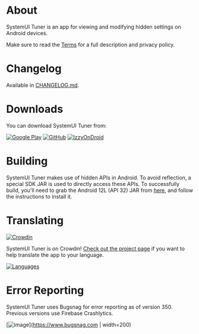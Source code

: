 # About
SystemUI Tuner is an app for viewing and modifying hidden settings on Android devices.

Make sure to read the [Terms](app/src/main/assets/terms.md) for a full description and privacy policy.

# Changelog
Available in [CHANGELOG.md](CHANGELOG.md).

# Downloads
You can download SystemUI Tuner from:

[![Google Play](https://img.shields.io/endpoint?color=green&logo=google-play&style=for-the-badge&url=https%3A%2F%2Fplay.cuzi.workers.dev%2Fplay%3Fi%3Dcom.zacharee1.systemuituner%26l%3DGoogle%2520Play%26m%3D%24version)](https://play.google.com/store/apps/details?id=com.zacharee1.systemuituner)
[![GitHub](https://img.shields.io/github/v/release/zacharee/Tweaker?include_prereleases&label=GitHub&logo=GitHub&style=for-the-badge)](https://github.com/zacharee/Tweaker/releases)
[![IzzyOnDroid](https://img.shields.io/endpoint?url=https://apt.izzysoft.de/fdroid/api/v1/shield/com.zacharee1.systemuituner&logo=F-Droid&style=for-the-badge)](https://apt.izzysoft.de/fdroid/index/apk/com.zacharee1.systemuituner)

# Building
SystemUI Tuner makes use of hidden APIs in Android. To avoid reflection, a special SDK JAR is used to directly access these APIs.
To successfully build, you'll need to grab the Android 12L (API 32) JAR from [here](https://github.com/Reginer/aosp-android-jar), and follow the instructions to install it.

# Translating
[![Crowdin](https://badges.crowdin.net/systemui-tuner/localized.svg)](https://crowdin.com/project/systemui-tuner)

SystemUI Tuner is on Crowdin! [Check out the project page](https://crowdin.com/project/systemui-tuner) if you want to help translate the app to your language.

[![Languages](https://badges.awesome-crowdin.com/translation-13103432-293451.png)](https://crowdin.com/project/systemui-tuner)

# Error Reporting
SystemUI Tuner uses Bugsnag for error reporting as of version 350. Previous versions use Firebase Crashlytics.

[![image](https://assets-global.website-files.com/607f4f6df411bd01527dc7d5/63bc40cd9d502eda8ea74ce7_Bugsnag%20Full%20Color.svg)](https://www.bugsnag.com | width=200)
